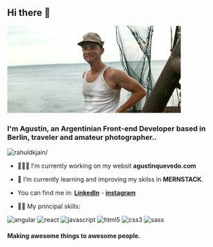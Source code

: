 ## Hi there 👋

<img src="https://raw.githubusercontent.com/agustinquevedo/agustinquevedo/master/assets/hithere.gif">

### I'm Agustín, an Argentinian Front-end Developer based in Berlin, traveler and amateur photographer..

<p> <img src=https://komarev.com/ghpvc/?username=agustinquevedo alt=rahuldkjain/> </p>

- 👨🏻‍💻 I’m currently working on my websit **agustinquevedo.com**
- 🌱 I’m currently learning and improving my skilss in **MERNSTACK**.
-  You can find me in: **[LinkedIn](https://www.linkedin.com/in/agustinquevedo)** - **[instagram](https://www.instagram.com/agusquevedo16)** 

- 💪🏻 My principal skills: 

<p><img src=https://devicons.github.io/devicon/devicon.git/icons/angularjs/angularjs-original.svg alt=angular width="40" height="40"/> <img src=https://devicons.github.io/devicon/devicon.git/icons/react/react-original-wordmark.svg alt=react width="40" height="40"/> <img src=https://devicons.github.io/devicon/devicon.git/icons/javascript/javascript-original.svg alt=javascript width="40" height="40"/> <img src=https://devicons.github.io/devicon/devicon.git/icons/html5/html5-original-wordmark.svg alt=html5 width="40" height="40"/> <img src=https://devicons.github.io/devicon/devicon.git/icons/css3/css3-original-wordmark.svg alt=css3 width="40" height="40"/>  <img src=https://devicons.github.io/devicon/devicon.git/icons/sass/sass-original.svg alt=sass width="40" height="40"/></p>

#### Making awesome things to awesome people.
